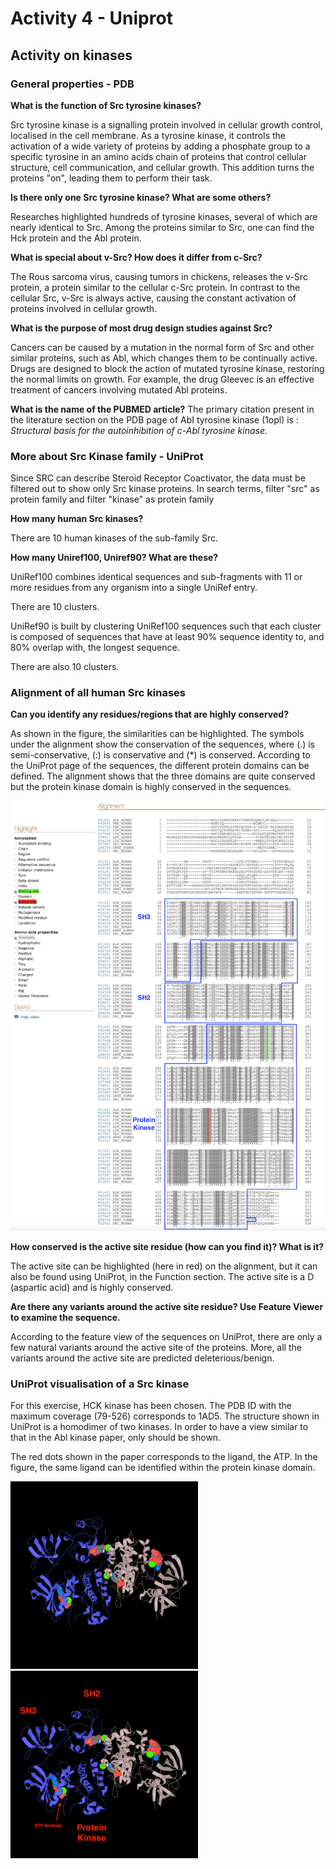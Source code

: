 # Activity 4 - Uniprot

## Activity on kinases

### General properties - PDB

**What is the function of Src tyrosine kinases?**

Src tyrosine kinase is a signalling protein involved in cellular growth control, localised in the cell membrane. As a tyrosine kinase, it controls the activation of a wide variety of proteins by adding a phosphate group to a specific tyrosine in an amino acids chain of proteins that control cellular structure, cell communication, and cellular growth. This addition turns the proteins "on", leading them to perform their task.



**Is there only one Src tyrosine kinase? What are some others?**

Researches highlighted hundreds of tyrosine kinases, several of which are nearly identical to Src. Among the proteins similar to Src, one can find the Hck protein and the Abl protein.

**What is special about v-Src? How does it differ from c-Src?**

The Rous sarcoma virus, causing tumors in chickens, releases the v-Src protein, a protein similar to the cellular c-Src protein. In contrast to the cellular Src, v-Src is always active, causing the constant activation of proteins involved in cellular growth. 

**What is the purpose of most drug design studies against Src?**

Cancers can be caused by a mutation in the normal form of Src and other similar proteins, such as Abl, which changes them to be continually active. Drugs are designed to block the action of mutated tyrosine kinase, restoring the normal limits on growth. For example, the drug Gleevec is an effective treatment of cancers involving mutated Abl proteins.


**What is the name of the PUBMED article?**
The primary citation present in the literature section on the PDB page of AbI tyrosine kinase (1opl) is : *Structural basis for the autoinhibition of c-Abl tyrosine kinase.*



### More about Src Kinase family - UniProt

Since SRC can describe Steroid Receptor Coactivator, the data must be filtered out to show only Src kinase proteins. In search terms, filter "src" as protein family and filter "kinase" as protein family

**How many human Src kinases?**

There are 10 human kinases of the sub-family Src. 


**How many Uniref100, Uniref90? What are these?**

UniRef100 combines identical sequences and sub-fragments with 11 or more residues from any organism into a single UniRef entry.

There are 10 clusters.

UniRef90 is built by clustering UniRef100 sequences such that each cluster is composed of sequences that have at least 90% sequence identity to, and 80% overlap with, the longest sequence.

There are also 10 clusters.


### Alignment of all human Src kinases

**Can you identify any residues/regions that are highly conserved?**

As shown in the figure, the similarities can be highlighted. The symbols under the alignment show the conservation of the sequences, where (.) is semi-conservative, (:) is conservative and (*) is conserved. According to the UniProt page of the sequences, the different protein domains can be defined. The alignment shows that the three domains are quite conserved but the protein kinase domain is highly conserved in the sequences.

![](Align_Src_domains.png)


**How conserved is the active site residue (how can you find it)? What is it?**

The active site can be highlighted (here in red) on the alignment, but it can also be found using UniProt, in the Function section. The active site is a D (aspartic acid) and is highly conserved.


**Are there any variants around the active site residue? Use Feature Viewer to examine the sequence.**

According to the feature view of the sequences on UniProt, there are only a few natural variants around the active site of the proteins. More, all the variants around the active site are predicted deleterious/benign.

### UniProt visualisation of a Src kinase

For this exercise, HCK kinase has been chosen. The PDB ID with the maximum coverage (79-526) corresponds to 1AD5. The structure shown in UniProt is a homodimer of two kinases. In order to have a view similar to that in the Abl kinase paper, only should be shown.

The red dots shown in the paper corresponds to the ligand, the ATP. In the figure, the same ligand can be identified within the protein kinase domain.

<img src="HCK.png" width="300" height="300"> <img src="HCK_domains.png" width="300" height="300">
